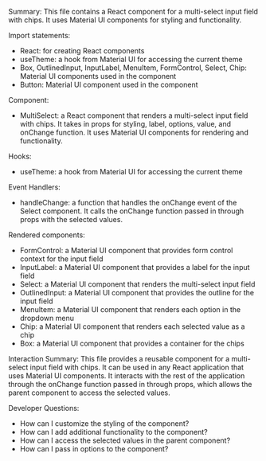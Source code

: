 Summary:
This file contains a React component for a multi-select input field with chips. It uses Material UI components for styling and functionality.

Import statements:
- React: for creating React components
- useTheme: a hook from Material UI for accessing the current theme
- Box, OutlinedInput, InputLabel, MenuItem, FormControl, Select, Chip: Material UI components used in the component
- Button: Material UI component used in the component

Component:
- MultiSelect: a React component that renders a multi-select input field with chips. It takes in props for styling, label, options, value, and onChange function. It uses Material UI components for rendering and functionality.

Hooks:
- useTheme: a hook from Material UI for accessing the current theme

Event Handlers:
- handleChange: a function that handles the onChange event of the Select component. It calls the onChange function passed in through props with the selected values.

Rendered components:
- FormControl: a Material UI component that provides form control context for the input field
- InputLabel: a Material UI component that provides a label for the input field
- Select: a Material UI component that renders the multi-select input field
- OutlinedInput: a Material UI component that provides the outline for the input field
- MenuItem: a Material UI component that renders each option in the dropdown menu
- Chip: a Material UI component that renders each selected value as a chip
- Box: a Material UI component that provides a container for the chips

Interaction Summary:
This file provides a reusable component for a multi-select input field with chips. It can be used in any React application that uses Material UI components. It interacts with the rest of the application through the onChange function passed in through props, which allows the parent component to access the selected values.

Developer Questions:
- How can I customize the styling of the component?
- How can I add additional functionality to the component?
- How can I access the selected values in the parent component?
- How can I pass in options to the component?